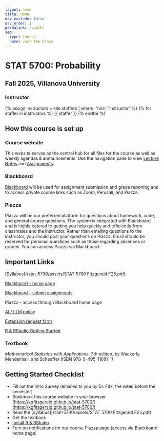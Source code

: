 ```yaml
---
layout: home
title: Home
nav_exclude: false
nav_order: 1
permalink: /:path/
seo:
  type: Course
  name: Just the Class
---
```


# STAT 5700: Probability

## Fall 2025, Villanova University

### Instructor

{% assign instructors = site.staffers | where: 'role', 'Instructor' %}
{% for staffer in instructors %}
{{ staffer }}
{% endfor %}

## How this course is set up

### Course website

This website serves as the central hub for all files for the course as well as weekly agendas & announcements. Use the navigation pane to view [Lecture Notes](lecture_notes/) and [Assignments](assignments/).

### Blackboard

[Blackboard](https://elearning.villanova.edu/ultra/courses/_182880_1/cl/outline) will be used for assignment submission and grade reporting and to access private course links such as Zoom, Perusall, and Piazza. 

### Piazza

Piazza will be our preferred platform for questions about homework, code, and general course questions. The system is integrated with Blackboard and is highly catered to getting you help quickly and efficiently from classmates and the instructor. Rather than emailing questions to the instructor, you should post your questions on Piazza. Email should be reserved for personal questions such as those regarding absences or grades. You can access Piazza via Blackboard. 

## Important Links

[Syllabus](/stat-5700/assets/STAT 5700 Fitzgerald F25.pdf)

[Blackboard - home page](https://elearning.villanova.edu/ultra/courses/_182880_1/cl/outline)

[Blackboard - submit assignments](https://elearning.villanova.edu/webapps/blackboard/content/listContentEditable.jsp?content_id=_5566792_1&course_id=_182880_1)

Piazza - access through Blackboard home page

[AI / LLM policy](/stat-5700/ai_policy/)

[Extension request form](https://forms.office.com/r/WNFzPwjWgW)

[R & RStudio Getting Started](/stat-5700/rstudio/)

### Textbook

*Mathematical Statistics with Applications*, 7th edition, by Wackerly, Mendenhall, and Scheaffer (ISBN 978-0-495-11081-1)

## Getting Started Checklist

+ Fill out the Intro Survey (emailed to you by Dr. Fitz, the week before the semester)
+ Bookmark this course website in your browser [https://kgfitzgerald.github.io/stat-5700/](https://kgfitzgerald.github.io/stat-5700/)
+ Read the [syllabus](/stat-5700/assets/STAT 5700 Fitzgerald F25.pdf)
+ Get the textbook
+ [Install R & RStudio](/stat-5700/rstudio/)
+ Turn on notifications for our course Piazza page (access via Blackboard home page)